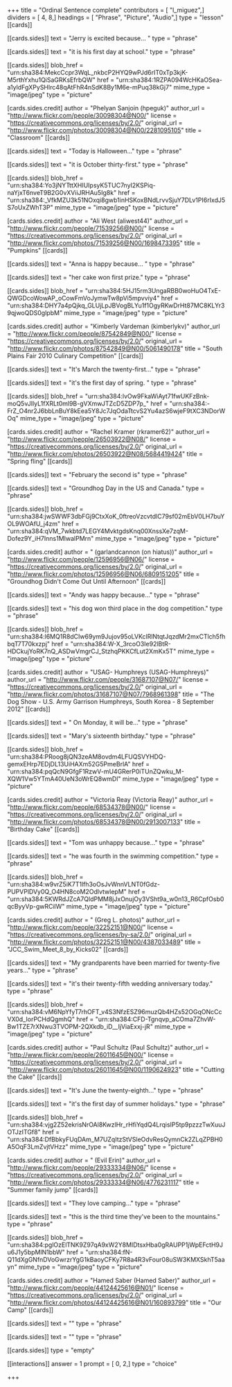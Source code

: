 +++
title = "Ordinal Sentence complete"
contributors = [ "l_miguez",]
dividers = [ 4, 8,]
headings = [ "Phrase", "Picture", "Audio",]
type = "lesson"
[[cards]]

[[cards.sides]]
text = "Jerry is excited because... "
type = "phrase"

[[cards.sides]]
text = "it is his first day at school."
type = "phrase"

[[cards.sides]]
blob_href = "urn:sha384:MekcCcpr3WqL_nkbcP2HYQ9wPJd6rIT0xTp3kjK-M5rthYxhu1QiSaGRKsEfrbQW"
href = "urn:sha384:1RZPA094WcHKaOSea-a1yldFgXPySHlrc48qAtFhR4nSdK8By1M6e-mPuq38kGj7"
mime_type = "image/jpeg"
type = "picture"

[cards.sides.credit]
author = "Phelyan Sanjoin (hpeguk)"
author_url = "http://www.flickr.com/people/30098304@N00/"
license = "https://creativecommons.org/licenses/by/2.0/"
original_url = "http://www.flickr.com/photos/30098304@N00/2281095105"
title = "Classroom"
[[cards]]

[[cards.sides]]
text = "Today is Halloween..."
type = "phrase"

[[cards.sides]]
text = "it is October thirty-first."
type = "phrase"

[[cards.sides]]
blob_href = "urn:sha384:Yo3jNYTttXHIUIpsyK5TUC7nyI2KSPiq-naYjxT6nveT9B2G0vXViiJRHAu5Ig8k"
href = "urn:sha384:_VfkMZU3k51NOxqi8gwb1inHSKoxBNdLrvvSjuY7DLv1PI6rIxdJ5S7oUxZWhT3P"
mime_type = "image/jpeg"
type = "picture"

[cards.sides.credit]
author = "Ali West (aliwest44)"
author_url = "http://www.flickr.com/people/71539256@N00/"
license = "https://creativecommons.org/licenses/by/2.0/"
original_url = "http://www.flickr.com/photos/71539256@N00/1698473395"
title = "Pumpkins"
[[cards]]

[[cards.sides]]
text = "Anna is happy because... "
type = "phrase"

[[cards.sides]]
text = "her cake won first prize."
type = "phrase"

[[cards.sides]]
blob_href = "urn:sha384:5HJ15rm3UngaRBB0woHuO4TxE-QWGDcoWowAP_oCowFmVoJymwTw8pVi5mpvviy4"
href = "urn:sha384:DHY7a4pQjkq_GLUjLpJBVogBLYu1f1OgyRKwDrHt87MC8KLYr39qjwoQDS0glpbM"
mime_type = "image/jpeg"
type = "picture"

[cards.sides.credit]
author = "Kimberly Vardeman (kimberlykv)"
author_url = "http://www.flickr.com/people/87542849@N00/"
license = "https://creativecommons.org/licenses/by/2.0/"
original_url = "http://www.flickr.com/photos/87542849@N00/5061490178"
title = "South Plains Fair 2010 Culinary Competition"
[[cards]]

[[cards.sides]]
text = "It's March the twenty-first..."
type = "phrase"

[[cards.sides]]
text = "it's the first day of spring. "
type = "phrase"

[[cards.sides]]
blob_href = "urn:sha384:lvOw9FkaWiAyt71fwUKFzBnk-moQ5vJIlyL1fXRLt0ml9B-gVXmwJTZcD5ZDP7p_"
href = "urn:sha384:-FrZ_O4nr2J6bbLnBuY8kEea5Y8Jc7JqOdaTtcvS2Yu4azS6wjeF9tXC3NDorWOq"
mime_type = "image/jpeg"
type = "picture"

[cards.sides.credit]
author = "Rachel Kramer (rkramer62)"
author_url = "http://www.flickr.com/people/26503922@N08/"
license = "https://creativecommons.org/licenses/by/2.0/"
original_url = "http://www.flickr.com/photos/26503922@N08/5684419424"
title = "Spring fling"
[[cards]]

[[cards.sides]]
text = "February the second is"
type = "phrase"

[[cards.sides]]
text = "Groundhog Day in the US and Canada."
type = "phrase"

[[cards.sides]]
blob_href = "urn:sha384:jwSWWF3dbFGj9CtxXoK_0ftreoVzcvtdlC79sf02mEbV0LH7buYOL9WOAfU_j4zm"
href = "urn:sha384:qVM_7wkbtd7LEGY4MvktgdsKnq00XnssXe7zqM-Dofez9Y_iH7Inns1MIwalPMrn"
mime_type = "image/jpeg"
type = "picture"

[cards.sides.credit]
author = " (garlandcannon (on hiatus))"
author_url = "http://www.flickr.com/people/12596956@N06/"
license = "https://creativecommons.org/licenses/by/2.0/"
original_url = "http://www.flickr.com/photos/12596956@N06/6809151205"
title = "Groundhog Didn't Come Out Until Afternoon"
[[cards]]

[[cards.sides]]
text = "Andy was happy because…"
type = "phrase"

[[cards.sides]]
text = "his dog won third place in the dog competition."
type = "phrase"

[[cards.sides]]
blob_href = "urn:sha384:l6MQ1R8dCIw69ym9Jujov95oLVKclRlNtqtJqzdMr2mxCTlch5fhbqT7T70kxzpj"
href = "urn:sha384:W-X_3rcoO3Ie92lBtR-HDCkujYoRK7nQ_ASDwVmgrCJ_StzhqPKKCfLut2XmKx5T"
mime_type = "image/jpeg"
type = "picture"

[cards.sides.credit]
author = "USAG- Humphreys (USAG-Humphreys)"
author_url = "http://www.flickr.com/people/31687107@N07/"
license = "https://creativecommons.org/licenses/by/2.0/"
original_url = "http://www.flickr.com/photos/31687107@N07/7968961398"
title = "The Dog Show - U.S. Army Garrison Humphreys, South Korea - 8 September 2012"
[[cards]]

[[cards.sides]]
text = " On Monday, it will be…"
type = "phrase"

[[cards.sides]]
text = "Mary's sixteenth birthday."
type = "phrase"

[[cards.sides]]
blob_href = "urn:sha384:PRoog8jQN3zeAM8ovdm4LFUQSVYHDQ-gemxEHrp7EDjDL13UiHAXm52G5PmeBrlA"
href = "urn:sha384:pqQcN9GfgF1RzwV-mU4GRerP0iTUnZQwku_M-XQW1Vw5YTmA40UeN3oWrEQ8wmDl"
mime_type = "image/jpeg"
type = "picture"

[cards.sides.credit]
author = "Victoria Reay (Victoria Reay)"
author_url = "http://www.flickr.com/people/68534378@N00/"
license = "https://creativecommons.org/licenses/by/2.0/"
original_url = "http://www.flickr.com/photos/68534378@N00/2913007133"
title = "Birthday Cake"
[[cards]]

[[cards.sides]]
text = "Tom was unhappy because..."
type = "phrase"

[[cards.sides]]
text = "he was fourth in the swimming competition."
type = "phrase"

[[cards.sides]]
blob_href = "urn:sha384:w9vrZ5iK7T1lfh3oOsJvWnnVLNT0fGdz-PUPVPlDVy0Q_O4HN8coM2OdlvtwlepM"
href = "urn:sha384:5KWRdJZcA7QldPMM8jJxOnujOy3VSht9a_w0n13_R6CpfOsb0qcByyVp-gwRCilW"
mime_type = "image/jpeg"
type = "picture"

[cards.sides.credit]
author = " (Greg L. photos)"
author_url = "http://www.flickr.com/people/32252151@N00/"
license = "https://creativecommons.org/licenses/by-sa/2.0/"
original_url = "http://www.flickr.com/photos/32252151@N00/4387033489"
title = "JCC_Swim_Meet_8_by_Kicks02"
[[cards]]

[[cards.sides]]
text = "My grandparents have been married for twenty-five years…"
type = "phrase"

[[cards.sides]]
text = "it's their twenty-fifth wedding anniversary today."
type = "phrase"

[[cards.sides]]
blob_href = "urn:sha384:vM6NpYfyT7rhOFT_v4S3NfzESZ96muzQb4HZs52OGqONcCcVX0d_IorPCHdQgmhQ"
href = "urn:sha384:CFD-Tgnqvp_aCOma7ZhvW-Bw1TZE7rXNwu3TVOPM-2QXkdb_iD__IjViaExxj-jR"
mime_type = "image/jpeg"
type = "picture"

[cards.sides.credit]
author = "Paul Schultz (Paul Schultz)"
author_url = "http://www.flickr.com/people/26011645@N00/"
license = "https://creativecommons.org/licenses/by/2.0/"
original_url = "http://www.flickr.com/photos/26011645@N00/1190624923"
title = "Cutting the Cake"
[[cards]]

[[cards.sides]]
text = "It's June the twenty-eighth…"
type = "phrase"

[[cards.sides]]
text = "it's the first day of summer holidays."
type = "phrase"

[[cards.sides]]
blob_href = "urn:sha384:vjg2Z52ekrisNrOAl8KwzlHr_rHfiYqdQ4LrqisIP5tp9pzzzTwXuuJOTJzITGf8"
href = "urn:sha384:DfBbkyFUqDAm_M7UZqItzStVSleOdvResQymnCk2ZLqZPBH0A5OqF3LmZvjtVHzz"
mime_type = "image/jpeg"
type = "picture"

[cards.sides.credit]
author = " (Evil Erin)"
author_url = "http://www.flickr.com/people/29333334@N06/"
license = "https://creativecommons.org/licenses/by/2.0/"
original_url = "http://www.flickr.com/photos/29333334@N06/4776231117"
title = "Summer family jump"
[[cards]]

[[cards.sides]]
text = "They love camping..."
type = "phrase"

[[cards.sides]]
text = "this is the third time they've been to the mountains."
type = "phrase"

[[cards.sides]]
blob_href = "urn:sha384:pglOzElTNK9Z97qA9xW2Y8MIDtsxHba0gRAUPP1jWpEFctH9Ju6J1y5bpMlN1bbW"
href = "urn:sha384:fN-Q11dXgGNfnDVoGwrzrYgG1kBaoyCFKy7R8a4R3vFour08uSW3KMXSkhT5aayn"
mime_type = "image/jpeg"
type = "picture"

[cards.sides.credit]
author = "Hamed Saber (Hamed Saber)"
author_url = "http://www.flickr.com/people/44124425616@N01/"
license = "https://creativecommons.org/licenses/by/2.0/"
original_url = "http://www.flickr.com/photos/44124425616@N01/160893799"
title = "Our Camp"
[[cards]]

[[cards.sides]]
text = ""
type = "phrase"

[[cards.sides]]
text = ""
type = "phrase"

[[cards.sides]]
type = "empty"

[[interactions]]
answer = 1
prompt = [ 0, 2,]
type = "choice"

+++
